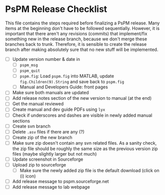 # PsPM Release Checklist
This file contains the steps required before finalizing a PsPM release. Many items at the
beginning don't have to be followed sequentially. However, it is important that there aren't
any revisions (commits) that implement/fix something new in the release branch, because we
don't merge these branches back to trunk. Therefore, it is sensible to create the
release branch after making absolutely sure that no new stuff will be implemented.

- [ ] Update version number & date in
  - [ ] `pspm_msg`
  - [ ] `pspm_quit`
  - [ ] `pspm.fig`: Load `pspm.fig` into MATLAB, update `fig.Children(9).String` and save back to `pspm.fig`
  - [ ] Manual and Developers Guide: front pages
- [ ] Make sure both manuals are updated
- [ ] Add release notes section of the new version to manual (at the end)
- [ ] Get the manual reviewed
- [ ] Create manual and dev guide PDFs using `lyx`
- [ ] Check if underscores and dashes are visible in newly added manual sections
- [ ] Create svn branch
- [ ] Delete `.asv` files if there are any (?)
- [ ] Create zip of the new branch
- [ ] Make sure zip doesn't contain any svn related files. As a sanity check, the zip file
should be roughly the same size as the previous version zip files (maybe slightly larger but not much)
- [ ] Update screenshot in Sourceforge
- [ ] Upload zip to sourceforge
  - [ ] Make sure the newly added zip file is the default download (click on (i) icon)
- [ ] Add release message to pspm.sourceforge.net
- [ ] Add release message to lab webpage
